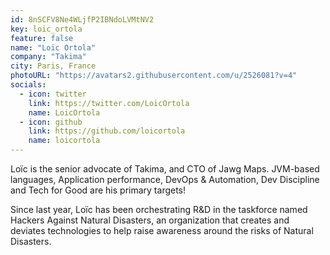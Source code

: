 ```yaml
---
id: 8nSCFV8Ne4WLjfP2IBNdoLVMtNV2
key: loic_ortola
feature: false
name: "Loïc Ortola"
company: "Takima"
city: Paris, France
photoURL: "https://avatars2.githubusercontent.com/u/2526081?v=4"
socials:
  - icon: twitter
    link: https://twitter.com/LoicOrtola
    name: LoicOrtola
  - icon: github
    link: https://github.com/loicortola
    name: loicortola
---
```

Loïc is the senior advocate of Takima, and CTO of Jawg Maps. 
JVM-based languages, Application performance, DevOps & Automation, Dev Discipline and Tech for Good are his primary targets!

Since last year, Loïc has been orchestrating R&D in the taskforce named Hackers Against Natural Disasters, an organization that creates and deviates technologies to help raise awareness around the risks of Natural Disasters.
